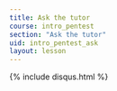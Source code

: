 ```yaml
---
title: Ask the tutor
course: intro_pentest
section: "Ask the tutor"
uid: intro_pentest_ask
layout: lesson
---
```


{% include disqus.html %}
